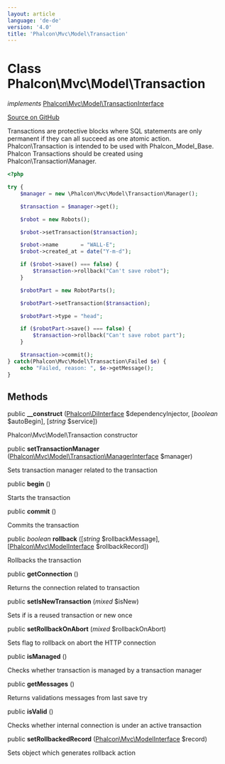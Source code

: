 ```yaml
---
layout: article
language: 'de-de'
version: '4.0'
title: 'Phalcon\Mvc\Model\Transaction'
---
```

# Class **Phalcon\Mvc\Model\Transaction**

*implements* [Phalcon\Mvc\Model\TransactionInterface](Phalcon_Mvc_Model_TransactionInterface)

<a href="https://github.com/phalcon/cphalcon/tree/v4.0.0/phalcon/mvc/model/transaction.zep" class="btn btn-default btn-sm">Source on GitHub</a>

Transactions are protective blocks where SQL statements are only permanent if they can all succeed as one atomic action. Phalcon\Transaction is intended to be used with Phalcon_Model_Base. Phalcon Transactions should be created using Phalcon\Transaction\Manager.

```php
<?php

try {
    $manager = new \Phalcon\Mvc\Model\Transaction\Manager();

    $transaction = $manager->get();

    $robot = new Robots();

    $robot->setTransaction($transaction);

    $robot->name       = "WALL·E";
    $robot->created_at = date("Y-m-d");

    if ($robot->save() === false) {
        $transaction->rollback("Can't save robot");
    }

    $robotPart = new RobotParts();

    $robotPart->setTransaction($transaction);

    $robotPart->type = "head";

    if ($robotPart->save() === false) {
        $transaction->rollback("Can't save robot part");
    }

    $transaction->commit();
} catch(Phalcon\Mvc\Model\Transaction\Failed $e) {
    echo "Failed, reason: ", $e->getMessage();
}

```

## Methods

public **__construct** ([Phalcon\DiInterface](Phalcon_DiInterface) $dependencyInjector, [*boolean* $autoBegin], [*string* $service])

Phalcon\Mvc\Model\Transaction constructor

public **setTransactionManager** ([Phalcon\Mvc\Model\Transaction\ManagerInterface](Phalcon_Mvc_Model_Transaction_ManagerInterface) $manager)

Sets transaction manager related to the transaction

public **begin** ()

Starts the transaction

public **commit** ()

Commits the transaction

public *boolean* **rollback** ([*string* $rollbackMessage], [[Phalcon\Mvc\ModelInterface](Phalcon_Mvc_ModelInterface) $rollbackRecord])

Rollbacks the transaction

public **getConnection** ()

Returns the connection related to transaction

public **setIsNewTransaction** (*mixed* $isNew)

Sets if is a reused transaction or new once

public **setRollbackOnAbort** (*mixed* $rollbackOnAbort)

Sets flag to rollback on abort the HTTP connection

public **isManaged** ()

Checks whether transaction is managed by a transaction manager

public **getMessages** ()

Returns validations messages from last save try

public **isValid** ()

Checks whether internal connection is under an active transaction

public **setRollbackedRecord** ([Phalcon\Mvc\ModelInterface](Phalcon_Mvc_ModelInterface) $record)

Sets object which generates rollback action